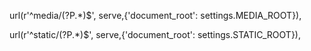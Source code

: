 url(r'^media/(?P<path>.*)$', serve,{'document_root': settings.MEDIA_ROOT}),

  url(r'^static/(?P<path>.*)$', serve,{'document_root': settings.STATIC_ROOT}),
